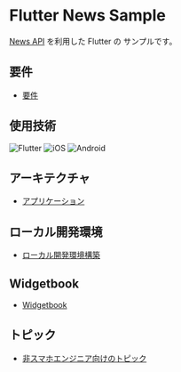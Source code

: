 # Flutter News Sample

[News API](https://newsapi.org/) を利用した Flutter の サンプルです。

## 要件

- [要件](doc/requirements.md)

## 使用技術

<!--
アイコンはこちらから
- https://shields.io/
--->

![Flutter](https://img.shields.io/badge/Flutter-02569B?logo=flutter&style=plastic)
![iOS](https://img.shields.io/badge/iOS-000000?logo=ios&style=plastic)
![Android](https://img.shields.io/badge/Android-A4C639?logo=android&style=plastic)

## アーキテクチャ

- [アプリケーション](doc/architecture/application.md)

## ローカル開発環境

- [ローカル開発環境構築](doc/local_development_setup.md)

## Widgetbook

- [Widgetbook](https://greendrop.github.io/flutter_news_sample/doc/widgetbook/)

## トピック

- [非スマホエンジニア向けのトピック](doc/topics/topics_for_non_smartphone_engineers.md)
